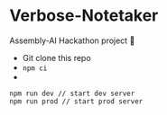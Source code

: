# Verbose-Notetaker
Assembly-AI Hackathon project 📢

- Git clone this repo
- `npm ci`
- 

```
npm run dev // start dev server
npm run prod // start prod server
```